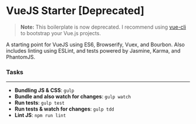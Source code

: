 # VueJS Starter [Deprecated]

> **Note:** This boilerplate is now deprecated. I recommend using [vue-cli](https://github.com/vuejs/vue-cli) to bootstrap your Vue.js projects.

A starting point for VueJS using ES6, Browserify, Vuex, and Bourbon. Also includes linting using ESLint, and tests powered by Jasmine, Karma, and PhantomJS.



### Tasks
---
- **Bundling JS & CSS**: `gulp`
- **Bundle and also watch for changes**: `gulp watch`
- **Run tests**: `gulp test`
- **Run tests & watch for changes**: `gulp tdd`
- **Lint JS**: `npm run lint`
